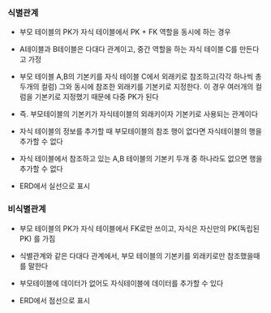### 식별관계

* 부모 테이블의 PK가 자식 테이블에서 PK + FK 역할을 동시에 하는 경우

* A테이블과 B테이블은 다대다 관계이고, 중간 역할을 하는 자식 테이블 C를 만든다고 가정

* 부모 테이블 A,B의 기본키를 자식 테이블 C에서 외래키로 참조하고(각각 하나씩 총 두개의 컬럼) 그와 동시에 참조한 외래키를 기본키로 지정한다. 이 경우 여러개의 컬럼을 기본키로 지정했기 때문에 다중 PK가 된다

* 즉. 부모테이블의 기본키가 자식테이블의 외래키이자 기본키로 사용되는 관계이다

* 자식 테이블의 정보를 추가할 때 부모테이블의 참조 행이 없다면 자식테이블의 행을 추가할 수 없다

* 자식 테이블에서 참조하고 있는 A,B 테이블의 기본키 두개 중 하나라도 없으면 행을 추가할 수 없다

* ERD에서 실선으로 표시

### 비식별관계

* 부모 테이블의 PK가 자식 테이블에서 FK로만 쓰이고, 자식은 자신만의 PK(독립된 PK) 를 가짐

* 식별관계와 같은 다대다 관계에서, 부모 테이블의 기본키를 외래키로만 참조했을때를 말한다

* 부모테이블에 데이터가 없어도 자식테이블에 데이터를 추가할 수 있다

* ERD에서 점선으로 표시
